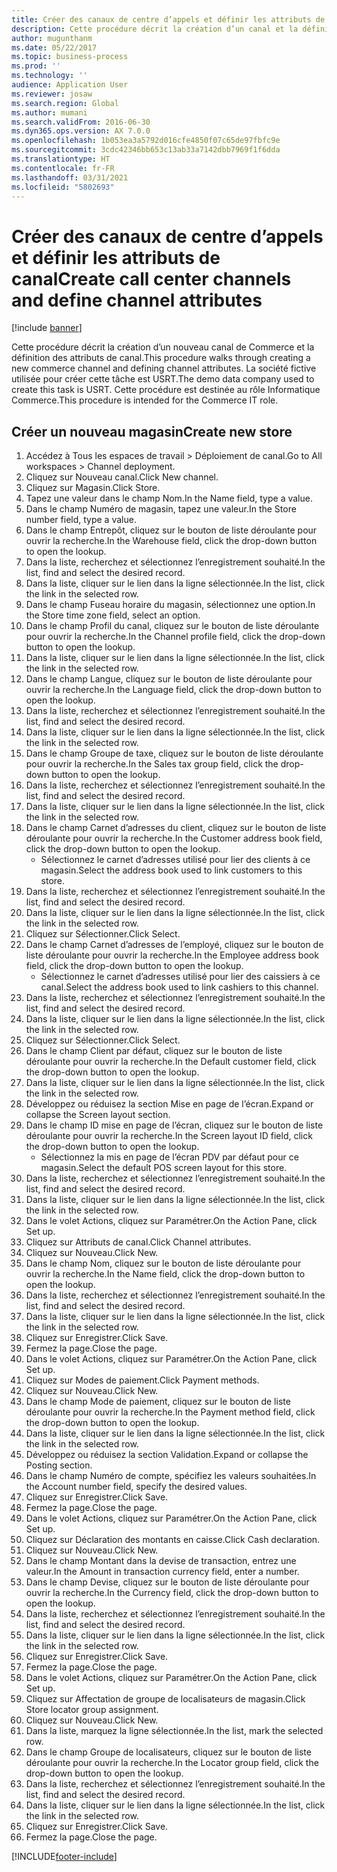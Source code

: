 ```yaml
---
title: Créer des canaux de centre d’appels et définir les attributs de canal
description: Cette procédure décrit la création d’un canal et la définition des attributs de canal.
author: mugunthanm
ms.date: 05/22/2017
ms.topic: business-process
ms.prod: ''
ms.technology: ''
audience: Application User
ms.reviewer: josaw
ms.search.region: Global
ms.author: mumani
ms.search.validFrom: 2016-06-30
ms.dyn365.ops.version: AX 7.0.0
ms.openlocfilehash: 1b053ea3a5792d016cfe4850f07c65de97fbfc9e
ms.sourcegitcommit: 3cdc42346bb653c13ab33a7142dbb7969f1f6dda
ms.translationtype: HT
ms.contentlocale: fr-FR
ms.lasthandoff: 03/31/2021
ms.locfileid: "5802693"
---
```

# <a name="create-call-center-channels-and-define-channel-attributes"></a><span data-ttu-id="07df4-103">Créer des canaux de centre d’appels et définir les attributs de canal</span><span class="sxs-lookup"><span data-stu-id="07df4-103">Create call center channels and define channel attributes</span></span>

[!include [banner](../includes/banner.md)]

<span data-ttu-id="07df4-104">Cette procédure décrit la création d’un nouveau canal de Commerce et la définition des attributs de canal.</span><span class="sxs-lookup"><span data-stu-id="07df4-104">This procedure walks through creating a new commerce channel and defining channel attributes.</span></span> <span data-ttu-id="07df4-105">La société fictive utilisée pour créer cette tâche est USRT.</span><span class="sxs-lookup"><span data-stu-id="07df4-105">The demo data company used to create this task is USRT.</span></span> <span data-ttu-id="07df4-106">Cette procédure est destinée au rôle Informatique Commerce.</span><span class="sxs-lookup"><span data-stu-id="07df4-106">This procedure is intended for the Commerce IT role.</span></span>


## <a name="create-new-store"></a><span data-ttu-id="07df4-107">Créer un nouveau magasin</span><span class="sxs-lookup"><span data-stu-id="07df4-107">Create new store</span></span>
1. <span data-ttu-id="07df4-108">Accédez à Tous les espaces de travail > Déploiement de canal.</span><span class="sxs-lookup"><span data-stu-id="07df4-108">Go to All workspaces > Channel deployment.</span></span>
2. <span data-ttu-id="07df4-109">Cliquez sur Nouveau canal.</span><span class="sxs-lookup"><span data-stu-id="07df4-109">Click New channel.</span></span>
3. <span data-ttu-id="07df4-110">Cliquez sur Magasin.</span><span class="sxs-lookup"><span data-stu-id="07df4-110">Click Store.</span></span>
4. <span data-ttu-id="07df4-111">Tapez une valeur dans le champ Nom.</span><span class="sxs-lookup"><span data-stu-id="07df4-111">In the Name field, type a value.</span></span>
5. <span data-ttu-id="07df4-112">Dans le champ Numéro de magasin, tapez une valeur.</span><span class="sxs-lookup"><span data-stu-id="07df4-112">In the Store number field, type a value.</span></span>
6. <span data-ttu-id="07df4-113">Dans le champ Entrepôt, cliquez sur le bouton de liste déroulante pour ouvrir la recherche.</span><span class="sxs-lookup"><span data-stu-id="07df4-113">In the Warehouse field, click the drop-down button to open the lookup.</span></span>
7. <span data-ttu-id="07df4-114">Dans la liste, recherchez et sélectionnez l’enregistrement souhaité.</span><span class="sxs-lookup"><span data-stu-id="07df4-114">In the list, find and select the desired record.</span></span>
8. <span data-ttu-id="07df4-115">Dans la liste, cliquer sur le lien dans la ligne sélectionnée.</span><span class="sxs-lookup"><span data-stu-id="07df4-115">In the list, click the link in the selected row.</span></span>
9. <span data-ttu-id="07df4-116">Dans le champ Fuseau horaire du magasin, sélectionnez une option.</span><span class="sxs-lookup"><span data-stu-id="07df4-116">In the Store time zone field, select an option.</span></span>
10. <span data-ttu-id="07df4-117">Dans le champ Profil du canal, cliquez sur le bouton de liste déroulante pour ouvrir la recherche.</span><span class="sxs-lookup"><span data-stu-id="07df4-117">In the Channel profile field, click the drop-down button to open the lookup.</span></span>
11. <span data-ttu-id="07df4-118">Dans la liste, cliquer sur le lien dans la ligne sélectionnée.</span><span class="sxs-lookup"><span data-stu-id="07df4-118">In the list, click the link in the selected row.</span></span>
12. <span data-ttu-id="07df4-119">Dans le champ Langue, cliquez sur le bouton de liste déroulante pour ouvrir la recherche.</span><span class="sxs-lookup"><span data-stu-id="07df4-119">In the Language field, click the drop-down button to open the lookup.</span></span>
13. <span data-ttu-id="07df4-120">Dans la liste, recherchez et sélectionnez l’enregistrement souhaité.</span><span class="sxs-lookup"><span data-stu-id="07df4-120">In the list, find and select the desired record.</span></span>
14. <span data-ttu-id="07df4-121">Dans la liste, cliquer sur le lien dans la ligne sélectionnée.</span><span class="sxs-lookup"><span data-stu-id="07df4-121">In the list, click the link in the selected row.</span></span>
15. <span data-ttu-id="07df4-122">Dans le champ Groupe de taxe, cliquez sur le bouton de liste déroulante pour ouvrir la recherche.</span><span class="sxs-lookup"><span data-stu-id="07df4-122">In the Sales tax group field, click the drop-down button to open the lookup.</span></span>
16. <span data-ttu-id="07df4-123">Dans la liste, recherchez et sélectionnez l’enregistrement souhaité.</span><span class="sxs-lookup"><span data-stu-id="07df4-123">In the list, find and select the desired record.</span></span>
17. <span data-ttu-id="07df4-124">Dans la liste, cliquer sur le lien dans la ligne sélectionnée.</span><span class="sxs-lookup"><span data-stu-id="07df4-124">In the list, click the link in the selected row.</span></span>
18. <span data-ttu-id="07df4-125">Dans le champ Carnet d’adresses du client, cliquez sur le bouton de liste déroulante pour ouvrir la recherche.</span><span class="sxs-lookup"><span data-stu-id="07df4-125">In the Customer address book field, click the drop-down button to open the lookup.</span></span>
    * <span data-ttu-id="07df4-126">Sélectionnez le carnet d’adresses utilisé pour lier des clients à ce magasin.</span><span class="sxs-lookup"><span data-stu-id="07df4-126">Select the address book used to link customers to this store.</span></span>  
19. <span data-ttu-id="07df4-127">Dans la liste, recherchez et sélectionnez l’enregistrement souhaité.</span><span class="sxs-lookup"><span data-stu-id="07df4-127">In the list, find and select the desired record.</span></span>
20. <span data-ttu-id="07df4-128">Dans la liste, cliquer sur le lien dans la ligne sélectionnée.</span><span class="sxs-lookup"><span data-stu-id="07df4-128">In the list, click the link in the selected row.</span></span>
21. <span data-ttu-id="07df4-129">Cliquez sur Sélectionner.</span><span class="sxs-lookup"><span data-stu-id="07df4-129">Click Select.</span></span>
22. <span data-ttu-id="07df4-130">Dans le champ Carnet d’adresses de l’employé, cliquez sur le bouton de liste déroulante pour ouvrir la recherche.</span><span class="sxs-lookup"><span data-stu-id="07df4-130">In the Employee address book field, click the drop-down button to open the lookup.</span></span>
    * <span data-ttu-id="07df4-131">Sélectionnez le carnet d’adresses utilisé pour lier des caissiers à ce canal.</span><span class="sxs-lookup"><span data-stu-id="07df4-131">Select the address book used to link cashiers to this channel.</span></span>  
23. <span data-ttu-id="07df4-132">Dans la liste, recherchez et sélectionnez l’enregistrement souhaité.</span><span class="sxs-lookup"><span data-stu-id="07df4-132">In the list, find and select the desired record.</span></span>
24. <span data-ttu-id="07df4-133">Dans la liste, cliquer sur le lien dans la ligne sélectionnée.</span><span class="sxs-lookup"><span data-stu-id="07df4-133">In the list, click the link in the selected row.</span></span>
25. <span data-ttu-id="07df4-134">Cliquez sur Sélectionner.</span><span class="sxs-lookup"><span data-stu-id="07df4-134">Click Select.</span></span>
26. <span data-ttu-id="07df4-135">Dans le champ Client par défaut, cliquez sur le bouton de liste déroulante pour ouvrir la recherche.</span><span class="sxs-lookup"><span data-stu-id="07df4-135">In the Default customer field, click the drop-down button to open the lookup.</span></span>
27. <span data-ttu-id="07df4-136">Dans la liste, cliquer sur le lien dans la ligne sélectionnée.</span><span class="sxs-lookup"><span data-stu-id="07df4-136">In the list, click the link in the selected row.</span></span>
28. <span data-ttu-id="07df4-137">Développez ou réduisez la section Mise en page de l’écran.</span><span class="sxs-lookup"><span data-stu-id="07df4-137">Expand or collapse the Screen layout section.</span></span>
29. <span data-ttu-id="07df4-138">Dans le champ ID mise en page de l’écran, cliquez sur le bouton de liste déroulante pour ouvrir la recherche.</span><span class="sxs-lookup"><span data-stu-id="07df4-138">In the Screen layout ID field, click the drop-down button to open the lookup.</span></span>
    * <span data-ttu-id="07df4-139">Sélectionnez la mis en page de l’écran PDV par défaut pour ce magasin.</span><span class="sxs-lookup"><span data-stu-id="07df4-139">Select the default POS screen layout for this store.</span></span>  
30. <span data-ttu-id="07df4-140">Dans la liste, recherchez et sélectionnez l’enregistrement souhaité.</span><span class="sxs-lookup"><span data-stu-id="07df4-140">In the list, find and select the desired record.</span></span>
31. <span data-ttu-id="07df4-141">Dans la liste, cliquer sur le lien dans la ligne sélectionnée.</span><span class="sxs-lookup"><span data-stu-id="07df4-141">In the list, click the link in the selected row.</span></span>
32. <span data-ttu-id="07df4-142">Dans le volet Actions, cliquez sur Paramétrer.</span><span class="sxs-lookup"><span data-stu-id="07df4-142">On the Action Pane, click Set up.</span></span>
33. <span data-ttu-id="07df4-143">Cliquez sur Attributs de canal.</span><span class="sxs-lookup"><span data-stu-id="07df4-143">Click Channel attributes.</span></span>
34. <span data-ttu-id="07df4-144">Cliquez sur Nouveau.</span><span class="sxs-lookup"><span data-stu-id="07df4-144">Click New.</span></span>
35. <span data-ttu-id="07df4-145">Dans le champ Nom, cliquez sur le bouton de liste déroulante pour ouvrir la recherche.</span><span class="sxs-lookup"><span data-stu-id="07df4-145">In the Name field, click the drop-down button to open the lookup.</span></span>
36. <span data-ttu-id="07df4-146">Dans la liste, recherchez et sélectionnez l’enregistrement souhaité.</span><span class="sxs-lookup"><span data-stu-id="07df4-146">In the list, find and select the desired record.</span></span>
37. <span data-ttu-id="07df4-147">Dans la liste, cliquer sur le lien dans la ligne sélectionnée.</span><span class="sxs-lookup"><span data-stu-id="07df4-147">In the list, click the link in the selected row.</span></span>
38. <span data-ttu-id="07df4-148">Cliquez sur Enregistrer.</span><span class="sxs-lookup"><span data-stu-id="07df4-148">Click Save.</span></span>
39. <span data-ttu-id="07df4-149">Fermez la page.</span><span class="sxs-lookup"><span data-stu-id="07df4-149">Close the page.</span></span>
40. <span data-ttu-id="07df4-150">Dans le volet Actions, cliquez sur Paramétrer.</span><span class="sxs-lookup"><span data-stu-id="07df4-150">On the Action Pane, click Set up.</span></span>
41. <span data-ttu-id="07df4-151">Cliquez sur Modes de paiement.</span><span class="sxs-lookup"><span data-stu-id="07df4-151">Click Payment methods.</span></span>
42. <span data-ttu-id="07df4-152">Cliquez sur Nouveau.</span><span class="sxs-lookup"><span data-stu-id="07df4-152">Click New.</span></span>
43. <span data-ttu-id="07df4-153">Dans le champ Mode de paiement, cliquez sur le bouton de liste déroulante pour ouvrir la recherche.</span><span class="sxs-lookup"><span data-stu-id="07df4-153">In the Payment method field, click the drop-down button to open the lookup.</span></span>
44. <span data-ttu-id="07df4-154">Dans la liste, cliquer sur le lien dans la ligne sélectionnée.</span><span class="sxs-lookup"><span data-stu-id="07df4-154">In the list, click the link in the selected row.</span></span>
45. <span data-ttu-id="07df4-155">Développez ou réduisez la section Validation.</span><span class="sxs-lookup"><span data-stu-id="07df4-155">Expand or collapse the Posting section.</span></span>
46. <span data-ttu-id="07df4-156">Dans le champ Numéro de compte, spécifiez les valeurs souhaitées.</span><span class="sxs-lookup"><span data-stu-id="07df4-156">In the Account number field, specify the desired values.</span></span>
47. <span data-ttu-id="07df4-157">Cliquez sur Enregistrer.</span><span class="sxs-lookup"><span data-stu-id="07df4-157">Click Save.</span></span>
48. <span data-ttu-id="07df4-158">Fermez la page.</span><span class="sxs-lookup"><span data-stu-id="07df4-158">Close the page.</span></span>
49. <span data-ttu-id="07df4-159">Dans le volet Actions, cliquez sur Paramétrer.</span><span class="sxs-lookup"><span data-stu-id="07df4-159">On the Action Pane, click Set up.</span></span>
50. <span data-ttu-id="07df4-160">Cliquez sur Déclaration des montants en caisse.</span><span class="sxs-lookup"><span data-stu-id="07df4-160">Click Cash declaration.</span></span>
51. <span data-ttu-id="07df4-161">Cliquez sur Nouveau.</span><span class="sxs-lookup"><span data-stu-id="07df4-161">Click New.</span></span>
52. <span data-ttu-id="07df4-162">Dans le champ Montant dans la devise de transaction, entrez une valeur.</span><span class="sxs-lookup"><span data-stu-id="07df4-162">In the Amount in transaction currency field, enter a number.</span></span>
53. <span data-ttu-id="07df4-163">Dans le champ Devise, cliquez sur le bouton de liste déroulante pour ouvrir la recherche.</span><span class="sxs-lookup"><span data-stu-id="07df4-163">In the Currency field, click the drop-down button to open the lookup.</span></span>
54. <span data-ttu-id="07df4-164">Dans la liste, recherchez et sélectionnez l’enregistrement souhaité.</span><span class="sxs-lookup"><span data-stu-id="07df4-164">In the list, find and select the desired record.</span></span>
55. <span data-ttu-id="07df4-165">Dans la liste, cliquer sur le lien dans la ligne sélectionnée.</span><span class="sxs-lookup"><span data-stu-id="07df4-165">In the list, click the link in the selected row.</span></span>
56. <span data-ttu-id="07df4-166">Cliquez sur Enregistrer.</span><span class="sxs-lookup"><span data-stu-id="07df4-166">Click Save.</span></span>
57. <span data-ttu-id="07df4-167">Fermez la page.</span><span class="sxs-lookup"><span data-stu-id="07df4-167">Close the page.</span></span>
58. <span data-ttu-id="07df4-168">Dans le volet Actions, cliquez sur Paramétrer.</span><span class="sxs-lookup"><span data-stu-id="07df4-168">On the Action Pane, click Set up.</span></span>
59. <span data-ttu-id="07df4-169">Cliquez sur Affectation de groupe de localisateurs de magasin.</span><span class="sxs-lookup"><span data-stu-id="07df4-169">Click Store locator group assignment.</span></span>
60. <span data-ttu-id="07df4-170">Cliquez sur Nouveau.</span><span class="sxs-lookup"><span data-stu-id="07df4-170">Click New.</span></span>
61. <span data-ttu-id="07df4-171">Dans la liste, marquez la ligne sélectionnée.</span><span class="sxs-lookup"><span data-stu-id="07df4-171">In the list, mark the selected row.</span></span>
62. <span data-ttu-id="07df4-172">Dans le champ Groupe de localisateurs, cliquez sur le bouton de liste déroulante pour ouvrir la recherche.</span><span class="sxs-lookup"><span data-stu-id="07df4-172">In the Locator group field, click the drop-down button to open the lookup.</span></span>
63. <span data-ttu-id="07df4-173">Dans la liste, recherchez et sélectionnez l’enregistrement souhaité.</span><span class="sxs-lookup"><span data-stu-id="07df4-173">In the list, find and select the desired record.</span></span>
64. <span data-ttu-id="07df4-174">Dans la liste, cliquer sur le lien dans la ligne sélectionnée.</span><span class="sxs-lookup"><span data-stu-id="07df4-174">In the list, click the link in the selected row.</span></span>
65. <span data-ttu-id="07df4-175">Cliquez sur Enregistrer.</span><span class="sxs-lookup"><span data-stu-id="07df4-175">Click Save.</span></span>
66. <span data-ttu-id="07df4-176">Fermez la page.</span><span class="sxs-lookup"><span data-stu-id="07df4-176">Close the page.</span></span>



[!INCLUDE[footer-include](../../includes/footer-banner.md)]